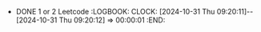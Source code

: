 - DONE 1 or 2 Leetcode
  :LOGBOOK:
  CLOCK: [2024-10-31 Thu 09:20:11]--[2024-10-31 Thu 09:20:12] =>  00:00:01
  :END: